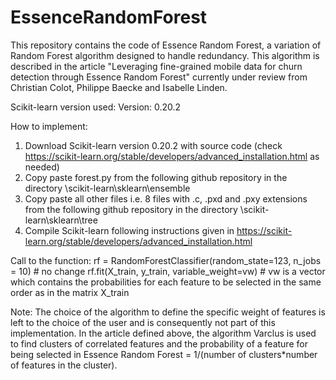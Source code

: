 # EssenceRandomForest
This repository contains the code of Essence Random Forest, a variation of Random Forest algorithm designed to handle redundancy. This algorithm is described in the article "Leveraging fine-grained mobile data for churn detection through Essence Random Forest" currently under review from Christian Colot, Philippe Baecke and Isabelle Linden.


Scikit-learn version used:
Version: 0.20.2

How to implement:
1. Download Scikit-learn version 0.20.2 with source code (check https://scikit-learn.org/stable/developers/advanced_installation.html as needed)
2. Copy paste forest.py from the following github repository in the directory \scikit-learn\sklearn\ensemble
3. Copy paste all other files i.e. 8 files with .c, .pxd and .pxy extensions from the following github repository in the directory \scikit-learn\sklearn\tree
4. Compile Scikit-learn following instructions given in https://scikit-learn.org/stable/developers/advanced_installation.html

Call to the function:
rf = RandomForestClassifier(random_state=123, n_jobs = 10) # no change
rf.fit(X_train, y_train, variable_weight=vw) # vw is a vector which contains the probabilities for each feature to be selected in the same order as in the matrix X_train

Note:
The choice of the algorithm to define the specific weight of features is left to the choice of the user and is consequently not part of this implementation. In the article defined above, the algorithm Varclus is used to find clusters of correlated features and the probability of a feature for being selected in Essence Random Forest = 1/(number of clusters*number of features in the cluster).

